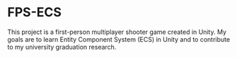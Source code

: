 # FPS-ECS
This project is a first-person multiplayer shooter game created in Unity. My goals are to learn Entity Component System (ECS) in Unity and to contribute to my university graduation research.

